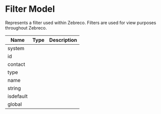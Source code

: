 # Filter Model

Represents a filter used within Zebreco. Filters are used for view purposes throughout Zebreco.


| Name          | Type          | Description   |
|---------------|---------------|---------------|
| system        |               |               |
| id            |               |               |
| contact       |               |               |
| type          |               |               |
| name          |               |               |
| string        |               |               |
| isdefault     |               |               |
| global        |               |               |
